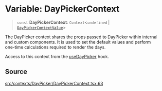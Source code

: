# Variable: DayPickerContext

> `const` **DayPickerContext**: `Context`\<`undefined` \| [`DayPickerContextValue`](../interfaces/DayPickerContextValue.md)\>

The DayPicker context shares the props passed to DayPicker within internal
and custom components. It is used to set the default values and perform
one-time calculations required to render the days.

Access to this context from the [useDayPicker](../functions/useDayPicker.md) hook.

## Source

[src/contexts/DayPicker/DayPickerContext.tsx:63](https://github.com/gpbl/react-day-picker/blob/a604fd23887c832117da414a9c63b1b84efb97d9/src/contexts/DayPicker/DayPickerContext.tsx#L63)
